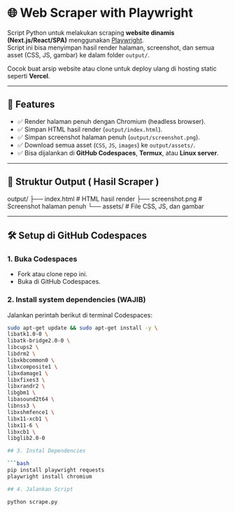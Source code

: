 # 🌐 Web Scraper with Playwright

Script Python untuk melakukan scraping **website dinamis (Next.js/React/SPA)** menggunakan [Playwright](https://playwright.dev/).  
Script ini bisa menyimpan hasil render halaman, screenshot, dan semua asset (CSS, JS, gambar) ke dalam folder `output/`.

Cocok buat arsip website atau clone untuk deploy ulang di hosting static seperti **Vercel**.

---

## 🚀 Features
- ✅ Render halaman penuh dengan Chromium (headless browser).
- ✅ Simpan HTML hasil render (`output/index.html`).
- ✅ Simpan screenshot halaman penuh (`output/screenshot.png`).
- ✅ Download semua asset (`CSS`, `JS`, `images`) ke `output/assets/`.
- ✅ Bisa dijalankan di **GitHub Codespaces**, **Termux**, atau **Linux server**.

---

## 📂 Struktur Output ( Hasil Scraper ) 

output/ ├── index.html        # HTML hasil render 
        ├── screenshot.png    # Screenshot halaman penuh 
        └── assets/           # File CSS, JS, dan gambar



---

## 🛠️ Setup di GitHub Codespaces

### 1. Buka Codespaces
- Fork atau clone repo ini.  
- Buka di GitHub Codespaces.

### 2. Install system dependencies (WAJIB)
Jalankan perintah berikut di terminal Codespaces:

```bash
sudo apt-get update && sudo apt-get install -y \
libatk1.0-0 \
libatk-bridge2.0-0 \
libcups2 \
libdrm2 \
libxkbcommon0 \
libxcomposite1 \
libxdamage1 \
libxfixes3 \
libxrandr2 \
libgbm1 \
libasound2t64 \
libnss3 \
libxshmfence1 \
libx11-xcb1 \
libx11-6 \
libxcb1 \
libglib2.0-0

## 3. Instal Dependencies

```bash
pip install playwright requests
playwright install chromium

## 4. Jalankan Script

python scrape.py
